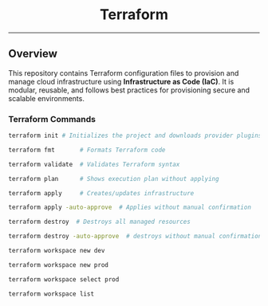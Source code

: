 <h1 align="center"> Terraform </h1>

---

## Overview

This repository contains Terraform configuration files to provision and manage cloud infrastructure using **Infrastructure as Code (IaC)**. It is modular, reusable, and follows best practices for provisioning secure and scalable environments.

### **Terraform Commands**
```sh
terraform init # Initializes the project and downloads provider plugins

terraform fmt       # Formats Terraform code

terraform validate  # Validates Terraform syntax

terraform plan      # Shows execution plan without applying

terraform apply     # Creates/updates infrastructure

terraform apply -auto-approve  # Applies without manual confirmation

terraform destroy  # Destroys all managed resources

terraform destroy -auto-approve  # destroys without manual confirmation

terraform workspace new dev

terraform workspace new prod

terraform workspace select prod

terraform workspace list
